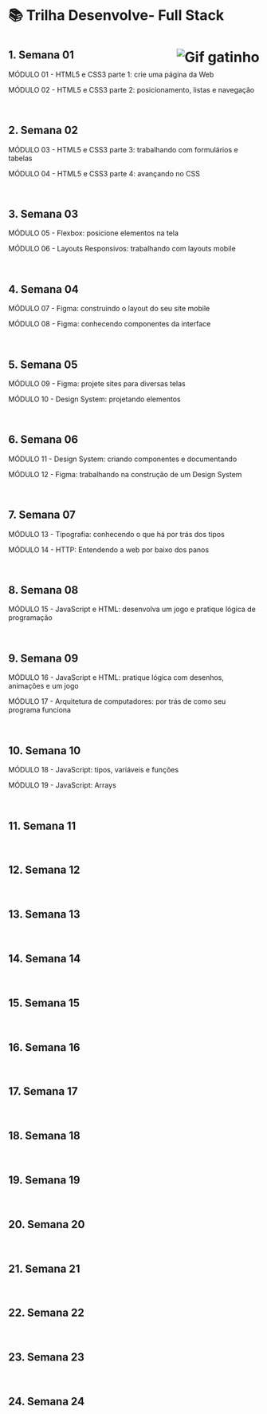 <h1>📚 Trilha Desenvolve- Full Stack<h1>
  
<img align="right" src="https://media.tenor.com/DimzPZMypFcAAAAM/laptop.gif" alt="Gif gatinho">
  
<h2>1. Semana 01</h2>
<p>MÓDULO 01 - HTML5 e CSS3 parte 1: crie uma página da Web</p>
<p>MÓDULO 02 - HTML5 e CSS3 parte 2: posicionamento, listas e navegação</p><br>

<h2>2. Semana 02</h2>
<p>MÓDULO 03 - HTML5 e CSS3 parte 3: trabalhando com formulários e tabelas</p>
<p>MÓDULO 04 - HTML5 e CSS3 parte 4: avançando no CSS</p><br>

<h2>3. Semana 03</h2>
<p>MÓDULO 05 - Flexbox: posicione elementos na tela</p>
<p>MÓDULO 06 - Layouts Responsivos: trabalhando com layouts mobile</p><br>

<h2>4. Semana 04</h2>
<p>MÓDULO 07 - Figma: construindo o layout do seu site mobile</p>
<p>MÓDULO 08 - Figma: conhecendo componentes da interface </p><br>

<h2>5. Semana 05</h2>
<p>MÓDULO 09 - Figma: projete sites para diversas telas</p>
<p>MÓDULO 10 - Design System: projetando elementos</p><br>

<h2>6. Semana 06</h2>
<p>MÓDULO 11 - Design System: criando componentes e documentando</p>
<p>MÓDULO 12 - Figma: trabalhando na construção de um Design System</p><br>

<h2>7. Semana 07</h2>
<p>MÓDULO 13 - Tipografia: conhecendo o que há por trás dos tipos</p>
<p>MÓDULO 14 - HTTP: Entendendo a web por baixo dos panos</p><br>

<h2>8. Semana 08</h2>
<p>MÓDULO 15 - JavaScript e HTML: desenvolva um jogo e pratique lógica de programação</p><br>

<h2>9. Semana 09</h2>
<p>MÓDULO 16 - JavaScript e HTML: pratique lógica com desenhos, animações e um jogo</p>
<p>MÓDULO 17 - Arquitetura de computadores: por trás de como seu programa funciona</p><br>

<h2>10. Semana 10</h2>
<p>MÓDULO 18 - JavaScript: tipos, variáveis e funções</p>
<p>MÓDULO 19 - JavaScript: Arrays</p><br>

<h2>11. Semana 11</h2>
<p> </p>
<p> </p><br>

<h2>12. Semana 12</h2>
<p> </p>
<p> </p><br>

<h2>13. Semana 13</h2>
<p> </p>
<p></p><br>

<h2>14. Semana 14</h2>
<p> </p>
<p> </p><br>

<h2>15. Semana 15</h2>
<p> </p>
<p> </p><br>

<h2>16. Semana 16</h2>
<p> </p>
<p> </p><br>

<h2>17. Semana 17</h2>
<p> </p>
<p> </p><br>

<h2>18. Semana 18</h2>
<p> </p>
<p> </p><br>

<h2>19. Semana 19</h2>
<p> </p>
<p> </p><br>

<h2>20. Semana 20</h2>
<p> </p>
<p> </p><br>

<h2>21. Semana 21</h2>
<p> </p>
<p> </p><br>

<h2>22. Semana 22</h2>
<p> </p>
<p> </p><br>

<h2>23. Semana 23</h2>
<p> </p>
<p> </p><br>

<h2>24. Semana 24</h2>
<p> </p>
<p> </p><br>
